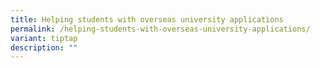 ```yaml
---
title: Helping students with overseas university applications
permalink: /helping-students-with-overseas-university-applications/
variant: tiptap
description: ""
---
```

